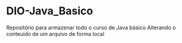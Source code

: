 # DIO-Java_Basico
Repositório para armazenar todo o curso de Java básico
Alterando o conteuido de um arquivo de forma local